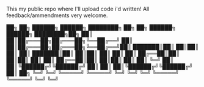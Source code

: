 This my public repo where I'll upload code i'd written!
All feedback/ammendments very welcome.



██╗  ██╗ ██████╗  ██████╗ ████████╗    ██╗  ██╗ ██████╗  ██████╗ ████████╗██╗
██║  ██║██╔═══██╗██╔═══██╗╚══██╔══╝    ██║  ██║██╔═══██╗██╔═══██╗╚══██╔══╝██║
███████║██║   ██║██║   ██║   ██║       ███████║██║   ██║██║   ██║   ██║   ██║
██╔══██║██║   ██║██║   ██║   ██║       ██╔══██║██║   ██║██║   ██║   ██║   ╚═╝
██║  ██║╚██████╔╝╚██████╔╝   ██║       ██║  ██║╚██████╔╝╚██████╔╝   ██║   ██╗
╚═╝  ╚═╝ ╚═════╝  ╚═════╝    ╚═╝       ╚═╝  ╚═╝ ╚═════╝  ╚═════╝    ╚═╝   ╚═╝
                                                                             



